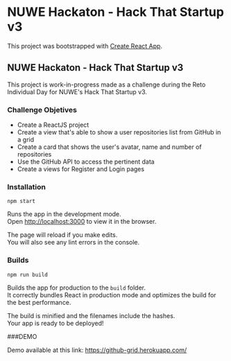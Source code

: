 # NUWE Hackaton - Hack That Startup v3

This project was bootstrapped with [Create React App](https://github.com/facebook/create-react-app).

## NUWE Hackaton - Hack That Startup v3

This project is work-in-progress made as a challenge during the Reto Individual Day for NUWE's Hack That Startup v3.

### Challenge Objetives

- Create a ReactJS project
- Create a view that's able to show a user repositories list from GitHub in a grid
- Create a card that shows the user's avatar, name and number of repositories
- Use the GitHub API to access the pertinent data
- Create a views for Register and Login pages

### Installation

`npm start`

Runs the app in the development mode.\
Open [http://localhost:3000](http://localhost:3000) to view it in the browser.

The page will reload if you make edits.\
You will also see any lint errors in the console.

### Builds

`npm run build`

Builds the app for production to the `build` folder.\
It correctly bundles React in production mode and optimizes the build for the best performance.

The build is minified and the filenames include the hashes.\
Your app is ready to be deployed!

###DEMO

Demo available at this link: https://github-grid.herokuapp.com/
